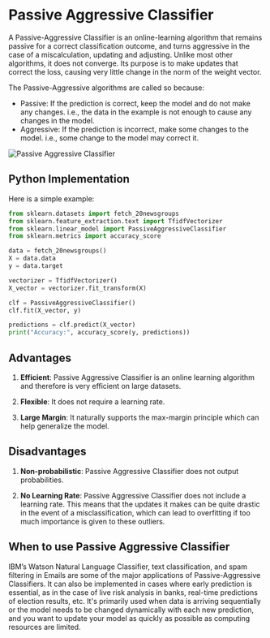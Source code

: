 # Passive Aggressive Classifier

A Passive-Aggressive Classifier is an online-learning algorithm that remains passive for a correct classification outcome, and turns aggressive in the case of a miscalculation, updating and adjusting. Unlike most other algorithms, it does not converge. Its purpose is to make updates that correct the loss, causing very little change in the norm of the weight vector.

The Passive-Aggressive algorithms are called so because:

- Passive: If the prediction is correct, keep the model and do not make any changes. i.e., the data in the example is not enough to cause any changes in the model.
- Aggressive: If the prediction is incorrect, make some changes to the model. i.e., some change to the model may correct it.

![Passive Aggressive Classifier](https://miro.medium.com/max/546/1*7lugLKDS8vLS9muazao8Fw.png)

## Python Implementation

Here is a simple example:

```python
from sklearn.datasets import fetch_20newsgroups
from sklearn.feature_extraction.text import TfidfVectorizer
from sklearn.linear_model import PassiveAggressiveClassifier
from sklearn.metrics import accuracy_score

data = fetch_20newsgroups()
X = data.data
y = data.target

vectorizer = TfidfVectorizer()
X_vector = vectorizer.fit_transform(X)

clf = PassiveAggressiveClassifier()
clf.fit(X_vector, y)

predictions = clf.predict(X_vector)
print("Accuracy:", accuracy_score(y, predictions))
```

## Advantages

1. **Efficient**: Passive Aggressive Classifier is an online learning algorithm and therefore is very efficient on large datasets.

2. **Flexible**: It does not require a learning rate.

3. **Large Margin**: It naturally supports the max-margin principle which can help generalize the model.

## Disadvantages

1. **Non-probabilistic**: Passive Aggressive Classifier does not output probabilities.

2. **No Learning Rate**: Passive Aggressive Classifier does not include a learning rate. This means that the updates it makes can be quite drastic in the event of a misclassification, which can lead to overfitting if too much importance is given to these outliers.

## When to use Passive Aggressive Classifier

IBM’s Watson Natural Language Classifier, text classification, and spam filtering in Emails are some of the major applications of Passive-Aggressive Classifiers. It can also be implemented in cases where early prediction is essential, as in the case of live risk analysis in banks, real-time predictions of election results, etc. It's primarily used when data is arriving sequentially or the model needs to be changed dynamically with each new prediction, and you want to update your model as quickly as possible as computing resources are limited.
